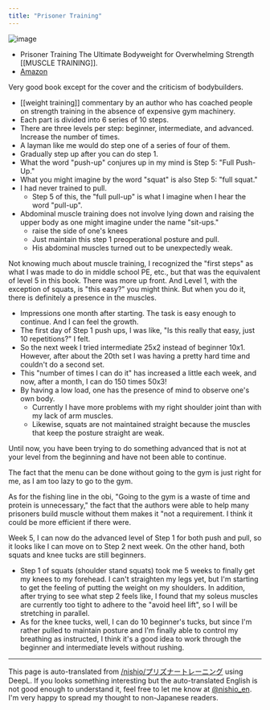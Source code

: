 ```yaml
---
title: "Prisoner Training"
---
```


![image](https://images-fe.ssl-images-amazon.com/images/I/61Sgr6H2FlL.jpg)
- Prisoner Training The Ultimate Bodyweight for Overwhelming Strength [[MUSCLE TRAINING]].
- [Amazon](https://amzn.to/2CIN2A8)

Very good book except for the cover and the criticism of bodybuilders.


- [[weight training]] commentary by an author who has coached people on strength training in the absence of expensive gym machinery.
- Each part is divided into 6 series of 10 steps.
- There are three levels per step: beginner, intermediate, and advanced. Increase the number of times.
- A layman like me would do step one of a series of four of them.
- Gradually step up after you can do step 1.
- What the word "push-up" conjures up in my mind is Step 5: "Full Push-Up."
- What you might imagine by the word "squat" is also Step 5: "full squat."
- I had never trained to pull.
    - Step 5 of this, the "full pull-up" is what I imagine when I hear the word "pull-up".
- Abdominal muscle training does not involve lying down and raising the upper body as one might imagine under the name "sit-ups."
    - raise the side of one's knees
    - Just maintain this step 1 preoperational posture and pull.
    - His abdominal muscles turned out to be unexpectedly weak.

Not knowing much about muscle training, I recognized the "first steps" as what I was made to do in middle school PE, etc., but that was the equivalent of level 5 in this book. There was more up front.
And Level 1, with the exception of squats, is "this easy?" you might think.
But when you do it, there is definitely a presence in the muscles.
- Impressions one month after starting. The task is easy enough to continue. And I can feel the growth.
- The first day of Step 1 push ups, I was like, "Is this really that easy, just 10 repetitions?" I felt.
- So the next week I tried intermediate 25x2 instead of beginner 10x1. However, after about the 20th set I was having a pretty hard time and couldn't do a second set.
- This "number of times I can do it" has increased a little each week, and now, after a month, I can do 150 times 50x3!
- By having a low load, one has the presence of mind to observe one's own body.
    - Currently I have more problems with my right shoulder joint than with my lack of arm muscles.
    - Likewise, squats are not maintained straight because the muscles that keep the posture straight are weak.

Until now, you have been trying to do something advanced that is not at your level from the beginning and have not been able to continue.

The fact that the menu can be done without going to the gym is just right for me, as I am too lazy to go to the gym.

As for the fishing line in the obi, "Going to the gym is a waste of time and protein is unnecessary," the fact that the authors were able to help many prisoners build muscle without them makes it "not a requirement.
I think it could be more efficient if there were.

Week 5, I can now do the advanced level of Step 1 for both push and pull, so it looks like I can move on to Step 2 next week.
On the other hand, both squats and knee tucks are still beginners.
- Step 1 of squats (shoulder stand squats) took me 5 weeks to finally get my knees to my forehead. I can't straighten my legs yet, but I'm starting to get the feeling of putting the weight on my shoulders. In addition, after trying to see what step 2 feels like, I found that my soleus muscles are currently too tight to adhere to the "avoid heel lift", so I will be stretching in parallel.
- As for the knee tucks, well, I can do 10 beginner's tucks, but since I'm rather pulled to maintain posture and I'm finally able to control my breathing as instructed, I think it's a good idea to work through the beginner and intermediate levels without rushing.

---
This page is auto-translated from [/nishio/プリズナートレーニング](https://scrapbox.io/nishio/プリズナートレーニング) using DeepL. If you looks something interesting but the auto-translated English is not good enough to understand it, feel free to let me know at [@nishio_en](https://twitter.com/nishio_en). I'm very happy to spread my thought to non-Japanese readers.
